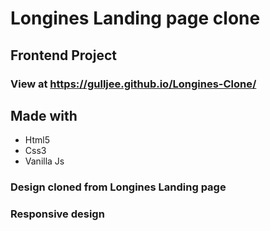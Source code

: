 # Longines Landing page clone
## Frontend Project
### View at https://gulljee.github.io/Longines-Clone/
## Made with
- Html5
- Css3
- Vanilla Js
### Design cloned from Longines Landing page
### Responsive design
